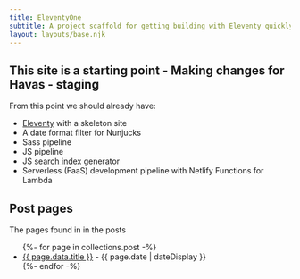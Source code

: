 ```yaml
---
title: EleventyOne
subtitle: A project scaffold for getting building with Eleventy quickly.
layout: layouts/base.njk
---
```



## This site is a starting point - Making changes for Havas - staging

From this point we should already have:

- [Eleventy](https://11ty.io) with a skeleton site
- A date format filter for Nunjucks
- Sass pipeline
- JS pipeline
- JS [search index](/search.json) generator
- Serverless (FaaS) development pipeline with Netlify Functions for Lambda


## Post pages

The pages found in in the posts

<ul class="listing">
{%- for page in collections.post -%}
  <li>
    <a href="{{ page.url }}">{{ page.data.title }}</a> -
    <time datetime="{{ page.date }}">{{ page.date | dateDisplay }}</time>
  </li>
{%- endfor -%}
</ul>



